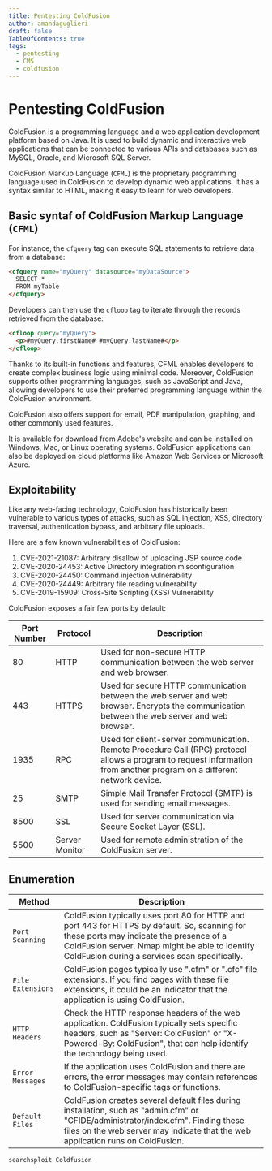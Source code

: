 ```yaml
---
title: Pentesting ColdFusion
author: amandaguglieri
draft: false
TableOfContents: true
tags:
  - pentesting
  - CMS
  - coldfusion
---
```

# Pentesting ColdFusion


ColdFusion is a programming language and a web application development platform based on Java. It is used to build dynamic and interactive web applications that can be connected to various APIs and databases such as MySQL, Oracle, and Microsoft SQL Server.

ColdFusion Markup Language (`CFML`) is the proprietary programming language used in ColdFusion to develop dynamic web applications. It has a syntax similar to HTML, making it easy to learn for web developers.

## Basic syntaf of ColdFusion Markup Language (`CFML`)

For instance, the `cfquery` tag can execute SQL statements to retrieve data from a database:

```html
<cfquery name="myQuery" datasource="myDataSource">
  SELECT *
  FROM myTable
</cfquery>
```

Developers can then use the `cfloop` tag to iterate through the records retrieved from the database:

```html
<cfloop query="myQuery">
  <p>#myQuery.firstName# #myQuery.lastName#</p>
</cfloop>
```

Thanks to its built-in functions and features, CFML enables developers to create complex business logic using minimal code. Moreover, ColdFusion supports other programming languages, such as JavaScript and Java, allowing developers to use their preferred programming language within the ColdFusion environment.

ColdFusion also offers support for email, PDF manipulation, graphing, and other commonly used features. 

It is available for download from Adobe's website and can be installed on Windows, Mac, or Linux operating systems. ColdFusion applications can also be deployed on cloud platforms like Amazon Web Services or Microsoft Azure.

## Exploitability

Like any web-facing technology, ColdFusion has historically been vulnerable to various types of attacks, such as SQL injection, XSS, directory traversal, authentication bypass, and arbitrary file uploads.

Here are a few known vulnerabilities of ColdFusion:

1. CVE-2021-21087: Arbitrary disallow of uploading JSP source code
2. CVE-2020-24453: Active Directory integration misconfiguration
3. CVE-2020-24450: Command injection vulnerability
4. CVE-2020-24449: Arbitrary file reading vulnerability
5. CVE-2019-15909: Cross-Site Scripting (XSS) Vulnerability

ColdFusion exposes a fair few ports by default:

| Port Number | Protocol       | Description                                                                                                                                                            |
| ----------- | -------------- | ---------------------------------------------------------------------------------------------------------------------------------------------------------------------- |
| 80          | HTTP           | Used for non-secure HTTP communication between the web server and web browser.                                                                                         |
| 443         | HTTPS          | Used for secure HTTP communication between the web server and web browser. Encrypts the communication between the web server and web browser.                          |
| 1935        | RPC            | Used for client-server communication. Remote Procedure Call (RPC) protocol allows a program to request information from another program on a different network device. |
| 25          | SMTP           | Simple Mail Transfer Protocol (SMTP) is used for sending email messages.                                                                                               |
| 8500        | SSL            | Used for server communication via Secure Socket Layer (SSL).                                                                                                           |
| 5500        | Server Monitor | Used for remote administration of the ColdFusion server.                                                                                                               |


## Enumeration

| **Method**        | **Description**                                                                                                                                                                                                                             |
| ----------------- | ------------------------------------------------------------------------------------------------------------------------------------------------------------------------------------------------------------------------------------------- |
| `Port Scanning`   | ColdFusion typically uses port 80 for HTTP and port 443 for HTTPS by default. So, scanning for these ports may indicate the presence of a ColdFusion server. Nmap might be able to identify ColdFusion during a services scan specifically. |
| `File Extensions` | ColdFusion pages typically use ".cfm" or ".cfc" file extensions. If you find pages with these file extensions, it could be an indicator that the application is using ColdFusion.                                                           |
| `HTTP Headers`    | Check the HTTP response headers of the web application. ColdFusion typically sets specific headers, such as "Server: ColdFusion" or "X-Powered-By: ColdFusion", that can help identify the technology being used.                           |
| `Error Messages`  | If the application uses ColdFusion and there are errors, the error messages may contain references to ColdFusion-specific tags or functions.                                                                                                |
| `Default Files`   | ColdFusion creates several default files during installation, such as "admin.cfm" or "CFIDE/administrator/index.cfm". Finding these files on the web server may indicate that the web application runs on ColdFusion.                       |


```
searchsploit Coldfusion
```


